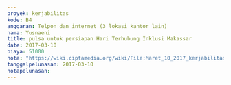 ```yaml
---
proyek: kerjabilitas
kode: B4
anggaran: Telpon dan internet (3 lokasi kantor lain)
nama: Yusnaeni
title: pulsa untuk persiapan Hari Terhubung Inklusi Makassar
date: 2017-03-10
biaya: 51000
nota: "https://wiki.ciptamedia.org/wiki/File:Maret_10_2017_kerjabilitas_B4_pulsa_neni.jpg"
tanggalpelunasan: 2017-03-10
notapelunasan:
---
```

